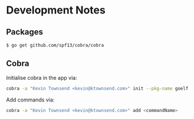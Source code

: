 # Development Notes

## Packages

```bash
$ go get github.com/spf13/cobra/cobra
```

## Cobra

Initialise cobra in the app via:

```bash
cobra -a "Kevin Townsend <kevin@ktownsend.com>" init --pkg-name goelf
```

Add commands via:

```bash
cobra -a "Kevin Townsend <kevin@ktownsend.com>" add <commandName>
```
